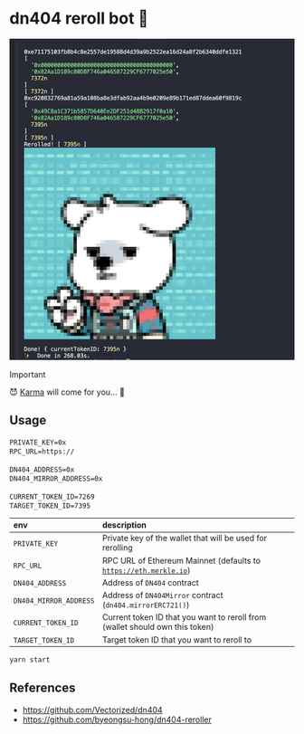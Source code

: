 # dn404 reroll bot 🧬

<img src="./.github/cover.png" width="512px" />

> [!IMPORTANT]
> 😈 [Karma](https://github.com/byeongsu-hong/dn404-reroller/blob/main/src/v3/RerollerV3_1.sol#L114) will come for you... 🧬

## Usage

```env
PRIVATE_KEY=0x
RPC_URL=https://

DN404_ADDRESS=0x
DN404_MIRROR_ADDRESS=0x

CURRENT_TOKEN_ID=7269
TARGET_TOKEN_ID=7395
```

| env                    | description                                                                                |
| :--------------------- | :----------------------------------------------------------------------------------------- |
| `PRIVATE_KEY`          | Private key of the wallet that will be used for rerolling                                  |
| `RPC_URL`              | RPC URL of Ethereum Mainnet (defaults to [`https://eth.merkle.io`](https://eth.merkle.io)) |
| `DN404_ADDRESS`        | Address of `DN404` contract                                                                |
| `DN404_MIRROR_ADDRESS` | Address of `DN404Mirror` contract (`dn404.mirrorERC721()`)                                 |
| `CURRENT_TOKEN_ID`     | Current token ID that you want to reroll from (wallet should own this token)               |
| `TARGET_TOKEN_ID`      | Target token ID that you want to reroll to                                                 |

```bash
yarn start
```

## References

- https://github.com/Vectorized/dn404
- https://github.com/byeongsu-hong/dn404-reroller
